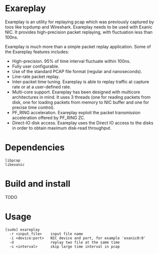 # Exareplay
Exareplay is an utility for replaying pcap which was previously captured by toos like tcpdump and Wireshark.
Exareplay needs to be used with Exanic NIC.
It provides high-precision packet replaying, with fluctuation less than 100ns.

Exareplay is much more than a simple packet replay application. Some of the Exareplay features includes:

* High-precision. 95% of time interval fluctuate within 100ns.
* Fully user configurable.
* Use of the standard PCAP file format (regular and nanoseconds).
* Line-rate packet replay.
* Inter-packet time tuning. Exareplay is able to replay traffic at capture rate or at a user-defined rate.
* Multi-core support. Exareplay has been designed with multicore architectures in mind. It uses 3 threads (one for reading packets from disk, one for loading packets from memory to NIC buffer and one for precise time control). 
* PF_RING acceleration. Exareplay exploit the packet transmission acceleration offered by PF_RING ZC.
* Direct-IO disk access. Exareplay uses the Direct IO access to the disks in order to obtain maximum disk-read throughput.


# Dependencies
```
libpcap
libexanic
```

# Build and install
TODO

# Usage
```
[sudo] exareplay
  -r <input_file>    input file name
  -i <device:port>   NIC device and port, for example 'exanic0:0'
  -d                 replay two file at the same time
  -s <interval>      skip large time interval in pcap
```